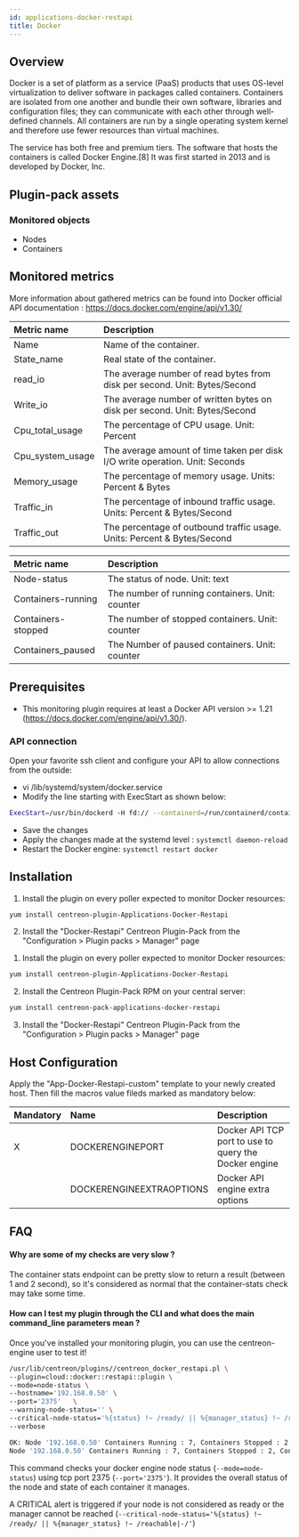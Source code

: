 ```yaml
---
id: applications-docker-restapi
title: Docker
---
```


## Overview

Docker is a set of platform as a service (PaaS) products that uses OS-level virtualization to deliver software in packages called containers. Containers are isolated from one another and bundle their own software, libraries and configuration files; they can communicate with each other through well-defined channels. All containers are run by a single operating system kernel and therefore use fewer resources than virtual machines.

The service has both free and premium tiers. The software that hosts the containers is called Docker Engine.[8] It was first started in 2013 and is developed by Docker, Inc.

## Plugin-pack assets

### Monitored objects

* Nodes
* Containers

## Monitored metrics                                                                                                   

More information about gathered metrics can be found into Docker official API documentation : https://docs.docker.com/engine/api/v1.30/

<!--DOCUSAURUS_CODE_TABS-->
<!--Container-Usage-->

| Metric name     | Description                                                                                  |
| :-------------- | :------------------------------------------------------------------------------------------- |
| Name            | Name of the container.                                                                       |
| State_name      | Real state of the container.                                                                 |
| read_io         | The average number of read bytes from disk per second. Unit: Bytes/Second                    |
| Write_io        | The average number of written bytes on disk per second. Unit: Bytes/Second                   |
| Cpu_total_usage | The percentage of CPU usage. Unit: Percent                                                   |
| Cpu_system_usage| The average amount of time taken per disk I/O write operation. Unit: Seconds                 |
| Memory_usage    | The percentage of memory usage. Units: Percent & Bytes                                       |
| Traffic_in      | The percentage of inbound traffic usage. Units: Percent & Bytes/Second                       |
| Traffic_out     | The percentage of outbound traffic usage. Units: Percent & Bytes/Second                      |

<!--Nodes-Status-->

| Metric name        | Description                                                                                             |
| :----------------- | :------------------------------------------------------------------------------------------------------ |
| Node-status        | The status of node. Unit: text                                                                          |
| Containers-running | The number of running containers. Unit: counter                                                         |
| Containers-stopped | The number of stopped containers. Unit: counter                                                         |
| Containers_paused  | The Number of paused containers. Unit: counter                                                          |

<!--END_DOCUSAURUS_CODE_TABS-->

## Prerequisites

* This monitoring plugin requires at least a Docker API version >= 1.21 (https://docs.docker.com/engine/api/v1.30/).

### API connection

Open your favorite ssh client and configure your API to allow connections from the outside: 
* vi /lib/systemd/system/docker.service
* Modify the line starting with ExecStart as shown below: 

```bash 
ExecStart=/usr/bin/dockerd -H fd:// --containerd=/run/containerd/containerd.sock -H=tcp://0.0.0.0:2375
```

* Save the changes
* Apply the changes made at the systemd level : ```systemctl daemon-reload```
* Restart the Docker engine: ```systemctl restart docker``` 
 
## Installation

<!--DOCUSAURUS_CODE_TABS-->

<!--Online IMP Licence & IT-100 Editions-->

1. Install the plugin on every poller expected to monitor Docker resources:

```bash
yum install centreon-plugin-Applications-Docker-Restapi
```

2. Install the "Docker-Restapi" Centreon Plugin-Pack from the "Configuration > Plugin packs > Manager" page


<!--Offline IMP License-->

1. Install the plugin on every poller expected to monitor Docker resources:

```bash
yum install centreon-plugin-Applications-Docker-Restapi
```

2. Install the Centreon Plugin-Pack RPM on your central server:

```bash
yum install centreon-pack-applications-docker-restapi
```

3. Install the "Docker-Restapi" Centreon Plugin-Pack from the "Configuration > Plugin packs > Manager" page

<!--END_DOCUSAURUS_CODE_TABS-->

## Host Configuration

Apply the "App-Docker-Restapi-custom" template to your newly created host. Then fill the macros value fileds marked as mandatory below: 

| Mandatory   | Name                    | Description                                                                                 |
| :---------- | :---------------------- | :------------------------------------------------------------------------------------------ |
| X           | DOCKERENGINEPORT        | Docker API TCP port to use to query the Docker engine                                       |
|             | DOCKERENGINEEXTRAOPTIONS| Docker API engine extra options                                                             |

## FAQ

#### Why are some of my checks are very slow ?

The container stats endpoint can be pretty slow to return a result (between 1 and 2 second), so it's considered as normal that the container-stats check may take some time. 

#### How can I test my plugin through the CLI and what does the main command_line parameters mean ?

Once you've installed your monitoring plugin, you can use the centreon-engine user to test it! 

```bash
/usr/lib/centreon/plugins//centreon_docker_restapi.pl \
--plugin=cloud::docker::restapi::plugin \
--mode=node-status \
--hostname='192.168.0.50' \
--port='2375'   \
--warning-node-status='' \
--critical-node-status='%{status} !~ /ready/ || %{manager_status} !~ /reachable|-/' \
--verbose

OK: Node '192.168.0.50' Containers Running : 7, Containers Stopped : 2, Containers Paused : 0 | 'containers_running'=7;;;0; 'containers_stopped'=2;;;0; 'containers_paused'=0;;;0;
Node '192.168.0.50' Containers Running : 7, Containers Stopped : 2, Containers Paused : 0
```

This command checks your docker engine node status (```--mode=node-status```) using tcp port 2375 (```--port='2375'```). It provides the overall status of the node and state of each container it manages.

A CRITICAL alert is triggered if your node is not considered as ready or the manager cannot be reached (```--critical-node-status='%{status} !~ /ready/ || %{manager_status} !~ /reachable|-/'```)
